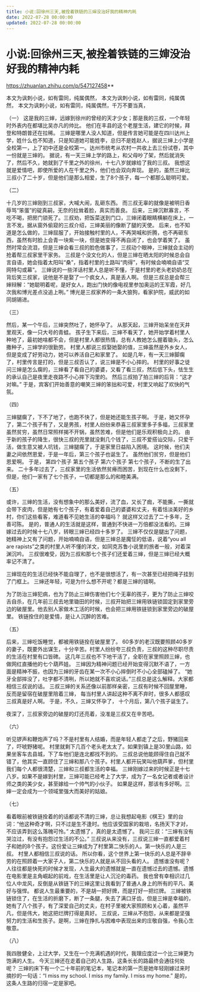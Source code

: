 ```yaml
---
title: 小说:回徐州三天,被拴着铁链的三婶没治好我的精神内耗
date: 2022-07-28 00:00:00
updated: 2022-07-28 00:00:00
---
```



# 小说:回徐州三天,被拴着铁链的三婶没治好我的精神内耗



https://zhuanlan.zhihu.com/p/547127458**



本文为讽刺小说，如有雷同，纯属偶然，
本文为讽刺小说，如有雷同，纯属偶然，
本文为讽刺小说，如有雷同，纯属偶然，千万不要当真，

（一）
这是我的三婶，远嫁到徐州的曾经的天才少女；那是我的三叔，一个年轻时外表内在都堪比吴亦凡的帅比。
他们在丰县的这个老屋生活，建它的时候，拜登和特朗普还在拉稀。
三婶是哪里人没人知道，但是传言她可能是在四川达州上学，姓什么也不知道，只是知道她可能姓李，总归不是姓赵人，据说三婶上小学是全校第一，上了初中还是全校第一。达州市统考从农村一共收上去三份试卷，其中一份就是三婶的。
据说，有一天三婶上学的路上，和父母吵了架，然后就消失了，然后不久，她就到了千里之外的徐州，十七八岁就嫁给了我的三叔。
我想这就是爱情吧，即使所爱的人在千里之外，他们也会双向奔现。
是的，虽然三婶比三叔小了二十岁，但是他们是那么相爱，生了8个孩子，每一个都那么聪明可爱。

（二）

十几岁的三婶刚到三叔家，大喊大闹，乱砸东西。
而三叔无辜的就像是被明日香辱骂“笨蛋”的碇真嗣，无奈的拉耸着脸，真实而善良。
后来，三婶沉默寡言，不吃不喝，把房门锁死了。三叔劝，把饭菜送到门口，三婶闭着眼睛横躺在床上，一言不发。据从窗外偷窥的三叔介绍，三婶美丽的像断了腿的天使。
后来，也不知道是怎么做的，三婶屈服了，开始接触村里的人，不再哭喊和折腾，也不再砸东西，虽然有时脸上会青一块紫一块，但是她变得不再自闭了，也会学着笑了。
虽然时常会流泪，但是三婶会看三叔的脸色做事了，三叔动个眼神，三婶就会主动的抢着帮三叔家里干家务。
三叔是个没文化的人，但是三婶在晒太阳的时候总会自言自语，她会指着太阳叫“桑”，指着村里的土路叫“肉得”，有时候会喃喃自语“艾网特勾或幕”。
三婶说的一些洋话村里人总是听不懂，于是村里的老头老奶奶总在背后笑三叔家，说他是不是娶了一个疯女人，真是丢人啊。
但是三叔总是会帮三婶辩解：“她聪明着呢，是好女人，跑出门快的像电视里参加奥运的王军霞，好几次我和博光差点没追上咧。”
博光是三叔家养的一条大狼狗，看家护院，威武的如同胡锡进。

（三）

然后，某一个午后，三婶突然吐了，她怀孕了。
从那天起，三婶开始呆坐在天井里观天，像一只大号的青蛙。
孩子生下来后，三婶不看天了，她开始学着村里人种地了，最初她啥都不会，但是村里人都很热情，总有人教她怎么握着锄头，怎么撒种子，三婶学的很勤劳。
村里人都说三叔娶她娶的值，三婶虽然是外乡女人，但是变成了好劳动力，她可以养活自己和家里了。
如是几年，有一天三婶脚瘸了，村里传言是打的，但是三叔否认了，说三婶是不小心摔的。
村里的好事之徒问三婶是怎么瘸的，三婶看了看自己的婆婆，又看了看三叔，然后低下头，怯生生的承认自己是夜里走夜路不小心摔下沟里的。
然后三叔拍了拍三婶的后背：“这才对嘛。”
于是，宾客们开始善意的嘲笑三婶的笨拙和可爱，村里又响起了欢快的气氛。

（四）

三婶腿瘸了，下不了地了，也跑不快了，但是她还能生孩子啊。
于是，她又怀孕了，第二个孩子有了，又是男孩，村里人纷纷来恭喜三叔家里多子多福，三叔家里虽然贫穷，虽然日常照样揭不开锅，虽然苦难，但是他们是乐观积极向上的。
由于新的孩子的降生，很快三叔的兜里就没剩几个钱了，三叔不爱搭讪交际，只爱干活，做生意又被人坑钱，三婶腿瘸了，于是家里日益陷入困境。
这时候，他们夫妻之间依然恩爱，于是一年后，第三个孩子也诞生了。
虽然他们贫穷，但是他们恩爱啊。
于是，
第四个孩子
第五个孩子
第六个孩子
第七个孩子，不断的生了出来。
二十多年过去了，三叔家里的生活依然贫瘠而困苦，到现在什么也没剩下，但是，他们一家有了七个孩子，一切都是那么的和睦美满。

（五）

或许，三婶的生活，没有想象中的那么美好，流了血，又长了痂，不能撕，一撕就会带下皮肉，但是她有七个孩子，有着爱着自己的婆婆和丈夫，有着恬淡美好的乡村，你们这些看客，难道看不见她生活的幸福吗？
就这样又过去了二十多年，乏善可陈。
是的，普通人的生活就是这样，普通到不快进一万倍都没法看的。三婶嫁过去的时候十七八岁，转眼三婶已经四十多岁了。
三婶不仅仅是腿出了问题，她精神上又有了问题，开始喃喃自语，但是三婶总是魔怔的低语，说着“you all are rapists”之类的村里人听不懂的洋文，如同克苏鲁小说里的旅者一般，对着深渊沉吟。
三叔很难受，因为三叔和那七个孩子们还爱着三婶，但是三婶已经大概率记不清了。

三婶现在的生活已经快不能自理了，也不是很想活了，有一次甚至已经把绳子挂到了门框上。
三婶还年轻，可是为什么想不开呢？都是三婶的错啊。

为了防治三婶犯病，也为了防止三婶伤害他们七个无辜的孩子，更为了防止三婶咬舌自杀，在几年前三叔去地里锄田的时候，三叔开始把三婶用铁链锁固定到家里旁边的破屋里。他去别人家做木工活的时候，也会把三婶用铁链锁到家里旁边的破屋里。
铁链拴住的是爱情，是让人沉醉的苦难。

（五）

后来，三婶吃饭睡觉，都被用铁链拴在破屋里了。
60多岁的老汉既要照顾40多岁的妻子，既要外出谋生，十分辛苦。村里人纷纷夸三叔负责，三叔的这种尽职尽责的生活在村里有口皆碑。
这几年三叔也不下地干活了，全职在家里照顾三婶，也做网红直播他的七个葫芦娃。
三婶因为精神问题已经开始变得沉默不语了，一方面是精神不振，也因为三婶的牙齿在某一次不小心摔倒时不小心全部磕掉了。
“她牙全部摔没了，吐字都不清咧，所以她就不喜欢说话。”三叔总是这么解释。大家都相信三叔说的话。
三叔三婶的关系还像以前那样亲密，三叔有时候不回屋里睡，反而是留宿在破屋里陪着三婶，
每当村里人讲起这种不离不弃时，很多人都感叹三叔真是好人啊。
于是，不久，三婶又怀孕了，
十个月后，第八个孩子诞生了。

夜深了，三叔家旁边的破屋的灯还亮着，没准是三叔又在辛苦吧。

（六）

听见锣声和鞭炮声了吗？不是村里有人结婚，而是年轻人都走了之后，野猪回来了，吓唬野猪呢。
村里就剩下几百个老头老太太了。如果到镇上是30里山路，如果坐客车去县城，下了车他们是连北都找不到的。
三叔总说他能顾得住自己就不错了，他其实一直顾住了三婶和那八个孩子。村里人都开玩笑叫他葫芦爹，但村里我们每个人都很清楚，三婶和三叔都生活的幸福。
三婶刚嫁过来的时候正是十七八岁。如果不是嫁到村里，三婶可能已经考上了大学，成为了一名女记者或者设计师之类的美少女，甚至嫁给一个帅气的小伙子。
如果是这样，那该有多好啊。三婶一定会成为一个领域里强大而美好的姑娘。

（七）

看着眼前被铁链拴着的的话都说不清的三婶，总让我想起电影《棋王》里的台词：“他这种奇才啊，只不过是生不逢时。他应该受国家的栽培，名扬天下才对，不应该弄到这么落魄可怜。”
太遗憾了，真的是太遗憾了。
我问三叔：“三婶有没有哭泣过，有没有抱怨过生活的不公。”
三叔说从来没有，三叔说三婶一直都爱着村子和她的8个孩子。这份爱让三婶成为了村里第二快乐的人。第一快乐的人是三叔。
村里人都相信三叔说的话。
所以你看，这个世界上第一快乐的人总是不辞辛劳的在照顾着一大家子人，第二快乐的人就是从不回头看的人。
遗憾谁没有呢？人往往都是快死的时候才发现，人生最大的遗憾就是一直在遗憾过去的遗憾。遗憾在电影里是主角崛起的前戏，在生活里是让人沉沦的毒药。
我也曾有幸相识过几位人中龙风，反倒是从铁链下的三婶这里让我看到了普通人身上的所有的平凡、美好与强悍。
都说人生最重要的，不是胡一把好牌，而是打好一把烂牌。
三婶被铁链锁住了，在生活的折磨下，断了一条腿，失去了满口牙齿，但是三婶是幸福的，她有了八个孩子，有了深爱自己的丈夫，在村子里被大家照顾和关心着，虽然平凡，但是伟大，她这把烂牌打得是真好。
三叔说，三婶从不抱怨，从来都是坚强努力的生活和生孩子。是啊，三婶在挣扎与困难中表现出来的庄敬自强，令我心生敬意。

（八）

我四肢健全，上过大学，又生在一个充满机遇的时代，我理应度过一个比三婶更为饱满的人生。
今天三婶还在走着自己的人生路，这条长长的路最终会通往何处呢？
三婶的床下有一个二十年前的笔记本，笔记本的第一页是她年轻刚嫁过来时摘抄的一句话：“I miss my school. I miss my family. I miss my home.”
是的，这条人生路的归宿一定是家吧。
